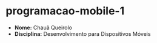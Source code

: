 # programacao-mobile-1

- **Nome:** Chauã Queirolo
- **Disciplina:** Desenvolvimento para Dispositivos Móveis

